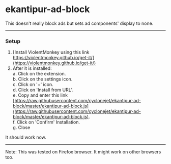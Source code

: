 # ekantipur-ad-block
This doesn't really block ads but sets ad components' display to none.

---
### Setup

1. [Install ViolentMonkey using this link https://violentmonkey.github.io/get-it/](https://violentmonkey.github.io/get-it/)
2. After it is installed:  
   a. Click on the extension.  
   b. Click on the settings icon.  
   c. Click on '+' icon.  
   d. Click on 'Install from URL'.  
   e. Copy and enter this link [https://raw.githubusercontent.com/cyclonejet/ekantipur-ad-block/master/ekantipur-ad-block.js](https://raw.githubusercontent.com/cyclonejet/ekantipur-ad-block/master/ekantipur-ad-block.js).  
   f. Click on 'Confirm' Installation.  
   g. Close
  

It should work now.  

------
Note: This was tested on Firefox browser. It might work on other browsers too.